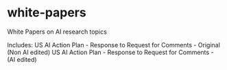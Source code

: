 # white-papers
White Papers on AI research topics

Includes:
US AI Action Plan - Response to Request for Comments - Original (Non AI edited)
US AI Action Plan - Response to Request for Comments - (AI edited)
